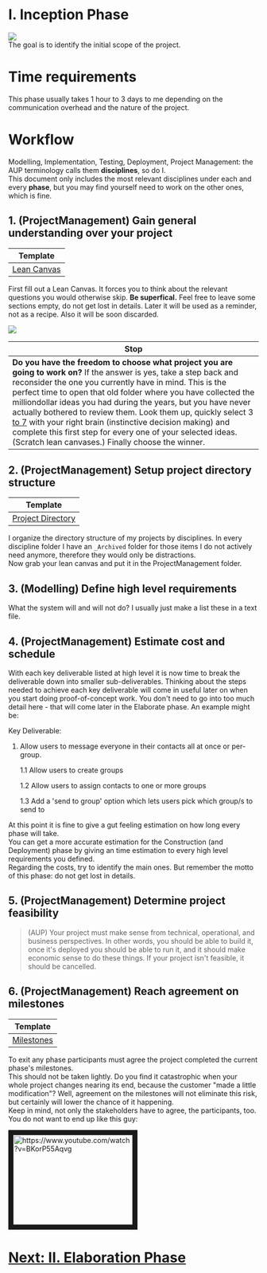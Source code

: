 # I. Inception Phase

![](https://github.com/nopara73/ForeverAloneProgramming/blob/master/Resources/Inception2.jpg)  
The goal is to identify the initial scope of the project. 

# Time requirements
This phase usually takes 1 hour to 3 days to me depending on the communication overhead and the nature of the project.

# Workflow
Modelling, Implementation, Testing, Deployment, Project Management: the AUP terminology calls them **disciplines**, so do I.  
This document only includes the most relevant disciplines under each and every **phase**, but you may find yourself need to work on the other ones, which is fine.  

## 1. (ProjectManagement) Gain general understanding over your project  
|Template|
|---|
|[Lean Canvas](https://docs.google.com/spreadsheets/d/1HTz5RHYRFxHEfB-0ZlRJPw5l_qQaYGIj4VRbATSVy0c/edit?usp=sharing)|  

First fill out a Lean Canvas. It forces you to think about the relevant questions you would otherwise skip. **Be superfical.** Feel free to leave some sections empty, do not get lost in details. Later it will be used as a reminder, not as a recipe. Also it will be soon discarded.

![](https://github.com/nopara73/ForeverAloneProgramming/blob/master/Resources/LeanCanvas.png)  

|Stop|
|---|
|**Do you have the freedom to choose what project you are going to work on?** If the answer is yes, take a step back and reconsider the one you currently have in mind. This is the perfect time to open that old folder where you have collected the milliondollar ideas you had during the years, but you have never actually bothered to review them. Look them up, quickly select 3 [to 7](http://phys.org/news/2009-11-brain-magic.html) with your right brain (instinctive decision making) and complete this first step for every one of your selected ideas. (Scratch lean canvases.) Finally choose the winner.|

## 2. (ProjectManagement) Setup project directory structure

|Template|
|---|
|[Project Directory](https://drive.google.com/folderview?id=0B2Y-ddI1xJy7ZjY1SzE0Sk5MaGM&usp=sharing)|

I organize the directory structure of my projects by disciplines. In every discipline folder I have an `_Archived` folder for those items I do not actively need anymore, therefore they would only be distractions.  
Now grab your lean canvas and put it in the ProjectManagement folder.

## 3. (Modelling) Define high level requirements  
What the system will and will not do? I usually just make a list these in a text file.

## 4. (ProjectManagement) Estimate cost and schedule

With each key deliverable listed at high level it is now time to break the deliverable down into smaller sub-deliverables. Thinking about the steps needed to achieve each key deliverable will come in useful later on when you start doing proof-of-concept work. You don't need to go into too much detail here - that will come later in the Elaborate phase. An example might be:

Key Deliverable:

1.  Allow users to message everyone in their contacts all at once or per-group.

    1.1 Allow users to create groups

    1.2 Allow users to assign contacts to one or more groups

    1.3 Add a 'send to group' option which lets users pick which group/s to send to

At this point it is fine to give a gut feeling estimation on how long every phase will take.  
You can get a more accurate estimation for the Construction (and Deployment) phase by giving an time estimation to every high level requirements you defined.  
Regarding the costs, try to identify the main ones. But remember the motto of this phase: do not get lost in details.

## 5. (ProjectManagement) Determine project feasibility

> (AUP) Your project must make sense from technical, operational, and business perspectives. In other words, you should be able to build it, once it's deployed you should be able to run it, and it should make economic sense to do these things.  If your project isn't feasible, it should be cancelled.

## 6. (ProjectManagement) Reach agreement on milestones
|Template|
|---|
|[Milestones](https://docs.google.com/spreadsheets/d/1Du0ZyJNEk_0sKSfAKMe3H6vMxC6S8520Nag32If0BRY/edit?usp=sharing)|

To exit any phase participants must agree the project completed the current phase's milestones.  
This should not be taken lightly. Do you find it catastrophic when your whole project changes nearing its end, because the customer "made a little modification"? Well, agreement on the milestones will not eliminate this risk, but certainly will lower the chance of it happening.  
Keep in mind, not only the stakeholders have to agree, the participants, too. You do not want to end up like this guy:

<a href="http://www.youtube.com/watch?feature=player_embedded&v=BKorP55Aqvg
" target="_blank"><img src="http://img.youtube.com/vi/BKorP55Aqvg/0.jpg" 
alt="https://www.youtube.com/watch?v=BKorP55Aqvg" width="240" height="180" border="10" /></a>


# [Next: II. Elaboration Phase](https://github.com/nopara73/ForeverAloneProgramming/blob/master/Elaboration.md)
